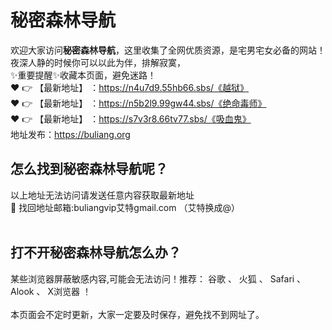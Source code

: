 # 秘密森林导航<br>
欢迎大家访问**秘密森林导航**，这里收集了全网优质资源，是宅男宅女必备的网站！夜深人静的时候你可以以此为伴，排解寂寞，<br>
✨重要提醒✨收藏本页面，避免迷路！<br>
❤️ 👉 【最新地址】 ：https://n4u7d9.55hb66.sbs/《越狱》<br>
❤️ 👉 【最新地址】 ：https://n5b2l9.99gw44.sbs/《绝命毒师》<br>
❤️ 👉 【最新地址】 ：https://s7v3r8.66tv77.sbs/《吸血鬼》<br>
地址发布：https://buliang.org<br>
## 怎么找到**秘密森林导航**呢？<br>
以上地址无法访问请发送任意内容获取最新地址<br>
📧 找回地址邮箱:buliangvip艾特gmail.com （艾特换成@）<br><br>
## 打不开**秘密森林导航**怎么办？
某些浏览器屏蔽敏感内容,可能会无法访问！推荐： 谷歌 、 火狐 、 Safari 、 Alook 、 X浏览器 ！<br><br>
本页面会不定时更新，大家一定要及时保存，避免找不到网址了。







